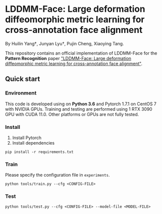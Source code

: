 # LDDMM-Face: Large deformation diffeomorphic metric learning for cross-annotation face alignment

By Huilin Yang†, Junyan Lyu†, Pujin Cheng, Xiaoying Tang.

This repository contains an official implementation of LDDMM-Face for the **Pattern Recognition** paper ["LDDMM-Face: Large deformation diffeomorphic metric learning for cross-annotation face alignment"](https://doi.org/10.1016/j.patcog.2024.110569).

## Quick start
### Environment
This code is developed using on **Python 3.6** and Pytorch 1.7.1 on CentOS 7 with NVIDIA GPUs. Training and testing are performed using 1 RTX 3090 GPU with CUDA 11.0. Other platforms or GPUs are not fully tested.

### Install
1. Install Pytorch
2. Install dependencies
```shell
pip install -r requirements.txt
```

### Train
Please specify the configuration file in ```experiments```.
```shell
python tools/train.py --cfg <CONFIG-FILE>
```

### Test
```shell
python tools/test.py --cfg <CONFIG-FILE> --model-file <MODEL-FILE>
```
